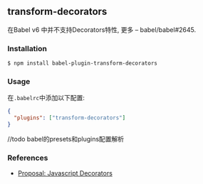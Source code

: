## transform-decorators

在Babel v6 中并不支持Decorators特性, 更多 – babel/babel#2645.
### Installation

``` sh
$ npm install babel-plugin-transform-decorators
```
### Usage

在`.babelrc`中添加以下配置:

``` json
{
  "plugins": ["transform-decorators"]
}
```

//todo
babel的presets和plugins配置解析

### References
- [Proposal: Javascript Decorators](https://github.com/wycats/javascript-decorators/blob/master/README.md)

